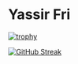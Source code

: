 # Yassir Fri

[![trophy](https://github-profile-trophy.vercel.app/?username=YASSIRFRI&theme=onedark)](https://github.com/ryo-ma/github-profile-trophy)



[![GitHub Streak](http://github-readme-streak-stats.herokuapp.com?user=YASSIRFRI&theme=dark)](https://git.io/streak-stats)

